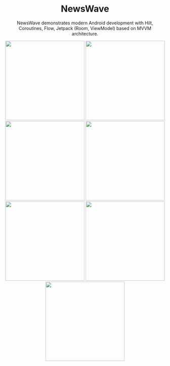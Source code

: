 <h1 align="center"> NewsWave </h1>
<p align="center">  
  NewsWave demonstrates modern Android development with Hilt, Coroutines, Flow, Jetpack (Room, ViewModel) based on MVVM architecture.
</p>

<p align="center">
<img src="https://i.imgur.com/l9CFgnS.png?1" width="250"/> <img src="https://i.imgur.com/w5iEUKY.jpg" width="250"/> <img src="https://i.imgur.com/CFkI0ve.jpg" width="250"/> 
<img src="https://i.imgur.com/l8x7rpk.jpg" width="250"/>  <img src="https://i.imgur.com/lgd1Vgp.jpg" width="250"/> <img src="https://i.imgur.com/gY2QTnO.jpg" width="250"/>
<img src="https://i.imgur.com/n2TKZTw.jpg" width="250"/>
</p>

